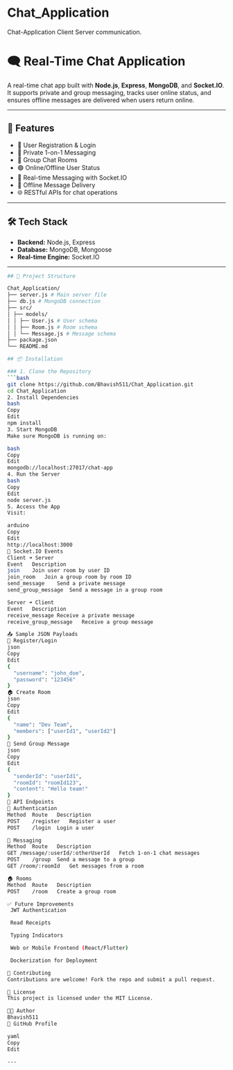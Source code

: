 # Chat_Application
Chat-Application Client Server communication.
# 🗨️ Real-Time Chat Application

A real-time chat app built with **Node.js**, **Express**, **MongoDB**, and **Socket.IO**. It supports private and group messaging, tracks user online status, and ensures offline messages are delivered when users return online.

---

## 🚀 Features

- 🔐 User Registration & Login
- 👤 Private 1-on-1 Messaging
- 👥 Group Chat Rooms
- 🟢 Online/Offline User Status
- 💬 Real-time Messaging with Socket.IO
- 📨 Offline Message Delivery
- 🌐 RESTful APIs for chat operations

---

## 🛠️ Tech Stack

- **Backend:** Node.js, Express
- **Database:** MongoDB, Mongoose
- **Real-time Engine:** Socket.IO

---
```bash
## 📁 Project Structure

Chat_Application/
├── server.js # Main server file
├── db.js # MongoDB connection
├── src/
│ ├── models/
│ │ ├── User.js # User schema
│ │ ├── Room.js # Room schema
│ │ └── Message.js # Message schema
├── package.json
└── README.md

## 📦 Installation

### 1. Clone the Repository
```bash
git clone https://github.com/Bhavish511/Chat_Application.git
cd Chat_Application
2. Install Dependencies
bash
Copy
Edit
npm install
3. Start MongoDB
Make sure MongoDB is running on:

bash
Copy
Edit
mongodb://localhost:27017/chat-app
4. Run the Server
bash
Copy
Edit
node server.js
5. Access the App
Visit:

arduino
Copy
Edit
http://localhost:3000
🔌 Socket.IO Events
Client ➜ Server
Event	Description
join	Join user room by user ID
join_room	Join a group room by room ID
send_message	Send a private message
send_group_message	Send a message in a group room

Server ➜ Client
Event	Description
receive_message	Receive a private message
receive_group_message	Receive a group message

📤 Sample JSON Payloads
🧾 Register/Login
json
Copy
Edit
{
  "username": "john_doe",
  "password": "123456"
}
🏠 Create Room
json
Copy
Edit
{
  "name": "Dev Team",
  "members": ["userId1", "userId2"]
}
💬 Send Group Message
json
Copy
Edit
{
  "senderId": "userId1",
  "roomId": "roomId123",
  "content": "Hello team!"
}
📄 API Endpoints
🔑 Authentication
Method	Route	Description
POST	/register	Register a user
POST	/login	Login a user

💬 Messaging
Method	Route	Description
GET	/message/:userId/:otherUserId	Fetch 1-on-1 chat messages
POST	/group	Send a message to a group
GET	/room/:roomId	Get messages from a room

🏠 Rooms
Method	Route	Description
POST	/room	Create a group room

✅ Future Improvements
 JWT Authentication

 Read Receipts

 Typing Indicators

 Web or Mobile Frontend (React/Flutter)

 Dockerization for Deployment

🤝 Contributing
Contributions are welcome! Fork the repo and submit a pull request.

📄 License
This project is licensed under the MIT License.

👨‍💻 Author
Bhavish511
🔗 GitHub Profile

yaml
Copy
Edit

---
